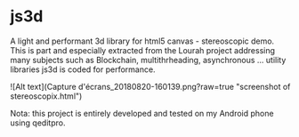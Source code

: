 # js3d
A light and performant 3d library for html5 canvas - stereoscopic demo.
This is part and especially extracted from the Lourah project addressing many subjects such as
Blockchain, multithrheading, asynchronous ... utility libraries
js3d is coded for performance.

![Alt text](Capture d'écrans_20180820-160139.png?raw=true "screenshot of stereoscopix.html")

Nota: this project is entirely developed and tested on my Android phone using qeditpro.
